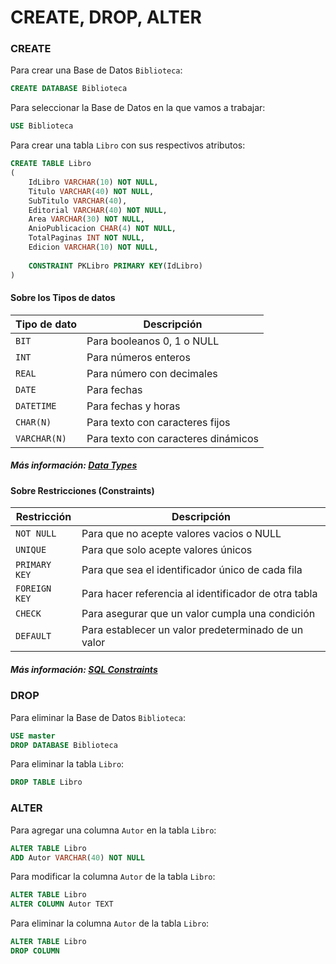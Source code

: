 # CREATE, DROP, ALTER

### CREATE
Para crear una Base de Datos `Biblioteca`:
``` SQL
CREATE DATABASE Biblioteca
```
Para seleccionar la Base de Datos en la que vamos a trabajar:
``` SQL
USE Biblioteca
```
Para crear una tabla `Libro` con sus respectivos atributos:
``` SQL
CREATE TABLE Libro
(
	IdLibro VARCHAR(10) NOT NULL,
	Titulo VARCHAR(40) NOT NULL,
	SubTitulo VARCHAR(40),
	Editorial VARCHAR(40) NOT NULL,
	Area VARCHAR(30) NOT NULL,
	AnioPublicacion CHAR(4) NOT NULL,
	TotalPaginas INT NOT NULL,
	Edicion VARCHAR(10) NOT NULL,
  
	CONSTRAINT PKLibro PRIMARY KEY(IdLibro)
)
```
#### Sobre los Tipos de datos 
| Tipo de dato | Descripción |
| --- | --- |
| `BIT`| Para booleanos 0, 1 o NULL |
| `INT`| Para números enteros |
| `REAL`| Para número con decimales |
| `DATE`| Para fechas |
| `DATETIME`| Para fechas y horas |
| `CHAR(N)`| Para texto con caracteres fijos |
| `VARCHAR(N)`| Para texto con caracteres dinámicos |
##### Más información: [Data Types](https://docs.microsoft.com/en-us/sql/t-sql/data-types/data-types-transact-sql?view=sql-server-ver15)

#### Sobre Restricciones (Constraints)
| Restricción | Descripción |
| --- | --- |
| `NOT NULL`| Para que no acepte valores vacios o NULL |
| `UNIQUE`| Para que solo acepte valores únicos |
| `PRIMARY KEY`| Para que sea el identificador único de cada fila |
| `FOREIGN KEY`| Para hacer referencia al identificador de otra tabla |
| `CHECK`| Para asegurar que un valor cumpla una condición |
| `DEFAULT`| Para establecer un valor predeterminado de un valor |
##### Más información: [SQL Constraints](https://www.w3schools.com/sql/sql_constraints.asp)

### DROP
Para eliminar la Base de Datos `Biblioteca`:
``` SQL
USE master
DROP DATABASE Biblioteca
```
Para eliminar la tabla `Libro`:
``` SQL
DROP TABLE Libro
```

### ALTER
Para agregar una columna `Autor` en la tabla `Libro`:
``` SQL
ALTER TABLE Libro
ADD Autor VARCHAR(40) NOT NULL
```
Para modificar la columna `Autor` de la tabla `Libro`:
``` SQL
ALTER TABLE Libro
ALTER COLUMN Autor TEXT
```
Para eliminar la columna `Autor` de la tabla `Libro`:
``` SQL
ALTER TABLE Libro
DROP COLUMN
```
